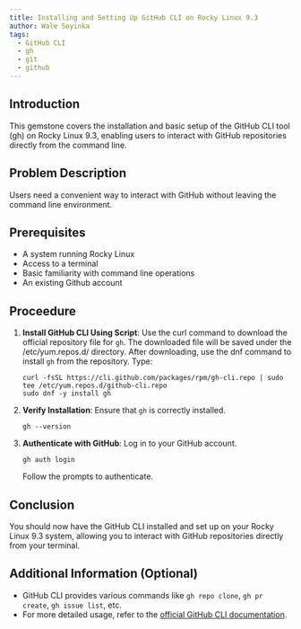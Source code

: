 ```yaml
---
title: Installing and Setting Up GitHub CLI on Rocky Linux 9.3
author: Wale Soyinka
tags:
  - GitHub CLI
  - gh
  - git
  - github
---
```


## Introduction 

This gemstone covers the installation and basic setup of the GitHub CLI tool (gh) on Rocky Linux 9.3, enabling users to interact with GitHub repositories directly from the command line.

## Problem Description

Users need a convenient way to interact with GitHub without leaving the command line environment.

## Prerequisites 

- A system running Rocky Linux
- Access to a terminal
- Basic familiarity with command line operations
- An existing Github account

## Proceedure

1. **Install GitHub CLI Using Script**:
   Use the curl command to download the official repository file for `gh`. The downloaded file will be saved under the /etc/yum.repos.d/ directory. After downloading, use the dnf command to install `gh` from the repository. Type:
   ```
   curl -fsSL https://cli.github.com/packages/rpm/gh-cli.repo | sudo tee /etc/yum.repos.d/github-cli.repo
   sudo dnf -y install gh
   ```

2. **Verify Installation**:
   Ensure that `gh` is correctly installed.
   ```
   gh --version
   ```

3. **Authenticate with GitHub**:
   Log in to your GitHub account.
   ```
   gh auth login
   ```
   Follow the prompts to authenticate.

## Conclusion

You should now have the GitHub CLI installed and set up on your Rocky Linux 9.3 system, allowing you to interact with GitHub repositories directly from your terminal.

## Additional Information (Optional)

- GitHub CLI provides various commands like `gh repo clone`, `gh pr create`, `gh issue list`, etc.
- For more detailed usage, refer to the [official GitHub CLI documentation](https://cli.github.com/manual/).


